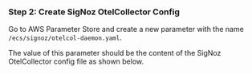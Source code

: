 ### Step 2: Create SigNoz OtelCollector Config

Go to AWS Parameter Store and create a new parameter with the name `/ecs/signoz/otelcol-daemon.yaml`.

The value of this parameter should be the content of the SigNoz OtelCollector config file as shown below.